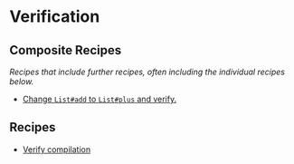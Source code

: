 # Verification

## Composite Recipes

_Recipes that include further recipes, often including the individual recipes below._

* [Change `List#add` to `List#plus` and verify.](./changelistmethodandverify.md)

## Recipes

* [Verify compilation](./verifycompilation.md)


